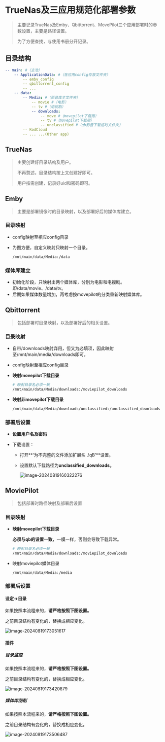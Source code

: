 # TrueNas及三应用规范化部署参数

> 主要记录TrueNas及Emby、Qbittorrent、MovePilot三个应用部署时的参数设置，主要是路径设置。
>
> 为了方便查找，与使用书册分开记录。

## 目录结构

```yaml
-- main: #（主池）
	-- ApplicationData: #（各应用config存放文件夹）
		-- emby_config
		-- qbittorrent_config
		-- ...
	-- data:
		-- Media: #（影音库主文件夹）
			-- movie #（电影）
			-- tv #（电视剧）
			-- downloads:
				-- move #（movepilot下载用）
				-- tv #（movepilot下载用）
				-- unclassified #（qb影音下载临时文件夹）
		-- KodCloud
		-- ... ...(Other app)
```

## TrueNas

> 主要创建好目录结构及用户。
>
> 不再赘述，目录结构按上文创建好即可。
>
> 用户按需创建，记录好uid和密码即可。

## Emby

> 主要是部署镜像时的目录映射，以及部署好后的媒体库建立。

### 目录映射

- config映射至相应config目录

- 为图方便，自定义映射只映射一个目录。

  ```sh
  /mnt/main/data/Media:/data
  ```

### 媒体库建立

- 初始化阶段，只映射出两个媒体库，分别为电影和电视剧。即/data/movie、/data/tv。
- 后期如果媒体数量增加，再考虑按movepilot的分类重新映射媒体库。

## Qbittorrent

> 包括部署时目录映射，以及部署好后的相关设置。

### 目录映射

- 自带/downloads映射弃用，但又为必填项，因此映射至/mnt/main/media/downloads即可。

- config映射至相应config目录

- **映射movepilot下载目录**

  ```sh
  # 映射目录名必须一致
  /mnt/main/data/Media/downloads:/moviepilot_downloads
  ```

- **映射非movepilot下载目录**

  ```sh
  /mnt/main/data/Media/downloads/unclassified:/unclassified_downloads
  ```

### 部署后设置

- **设置用户名及密码**

- 下载设置：

  - 打开**‘为不完整的文件添加扩展名 .!qB’**设置。

  - 设置默认下载路径为**unclassified_downloads。**

    ![image-20240819160322276](https://cdn.jsdelivr.net/gh/QiGoki/MADPic@Pic/Pic/D%3A/git/MediaLibraryNote/Normalize%20Deploy/image-20240819160322276.png)

## MoviePilot

> 包括部署时路径映射及部署后设置

### 目录映射

- **映射movepilot下载目录**

  **必须与qb的设置一致**，一模一样，否则会导致下载异常。

  ```sh
  # 映射目录名必须一致
  /mnt/main/data/Media/downloads:/moviepilot_downloads
  ```

- 映射moviepilot媒体目录

  ```
  /mnt/main/data/Media:/media
  ```


### 部署后设置

#### 设定->目录

如果按照本流程来的，**请严格按照下图设置。**

之前目录结构有变化的，替换成相应变化。

![image-20240819173051617](https://cdn.jsdelivr.net/gh/QiGoki/MADPic@Pic/Pic/D%3A/git/MediaLibraryNote/Normalize%20Deploy/image-20240819173051617.png)

#### 插件

##### 目录监控

如果按照本流程来的，**请严格按照下图设置。**

之前目录结构有变化的，替换成相应变化。

![image-20240819173420879](https://cdn.jsdelivr.net/gh/QiGoki/MADPic@Pic/Pic/D%3A/git/MediaLibraryNote/Normalize%20Deploy/image-20240819173420879.png)

##### 媒体库刮削

如果按照本流程来的，**请严格按照下图设置。**

之前目录结构有变化的，替换成相应变化。

![image-20240819173506487](https://cdn.jsdelivr.net/gh/QiGoki/MADPic@Pic/Pic/D%3A/git/MediaLibraryNote/Normalize%20Deploy/image-20240819173506487.png)




















